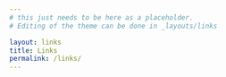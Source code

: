 ```yaml
---
# this just needs to be here as a placeholder. 
# Editing of the theme can be done in _layouts/links 

layout: links
title: Links
permalink: /links/
---
```



